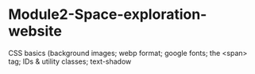 # Module2-Space-exploration-website
CSS basics (background images; webp format; google fonts; the &lt;span> tag; IDs &amp; utility classes; text-shadow
